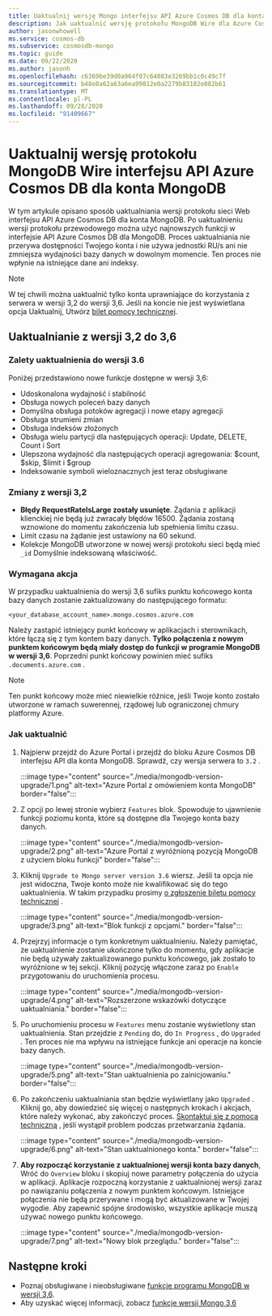 ```yaml
---
title: Uaktualnij wersję Mongo interfejsu API Azure Cosmos DB dla konta MongoDB
description: Jak uaktualnić wersję protokołu MongoDB Wire dla Azure Cosmos DB istniejącego interfejsu API w celu zapewnienia bezproblemowego korzystania z usługi MongoDB
author: jasonwhowell
ms.service: cosmos-db
ms.subservice: cosmosdb-mongo
ms.topic: guide
ms.date: 09/22/2020
ms.author: jasonh
ms.openlocfilehash: c6369be39d0a964f07c64083e3269bb1c0c49c7f
ms.sourcegitcommit: b48e8a62a63a6ea99812e0a2279b83102e082b61
ms.translationtype: MT
ms.contentlocale: pl-PL
ms.lasthandoff: 09/28/2020
ms.locfileid: "91409667"
---
```

# <a name="upgrade-the-mongodb-wire-protocol-version-of-your-azure-cosmos-dbs-api-for-mongodb-account"></a>Uaktualnij wersję protokołu MongoDB Wire interfejsu API Azure Cosmos DB dla konta MongoDB

W tym artykule opisano sposób uaktualniania wersji protokołu sieci Web interfejsu API Azure Cosmos DB dla konta MongoDB. Po uaktualnieniu wersji protokołu przewodowego można użyć najnowszych funkcji w interfejsie API Azure Cosmos DB dla MongoDB. Proces uaktualniania nie przerywa dostępności Twojego konta i nie używa jednostki RU/s ani nie zmniejsza wydajności bazy danych w dowolnym momencie. Ten proces nie wpłynie na istniejące dane ani indeksy.

>[!Note]
> W tej chwili można uaktualnić tylko konta uprawniające do korzystania z serwera w wersji 3,2 do wersji 3,6. Jeśli na koncie nie jest wyświetlana opcja Uaktualnij, Utwórz [bilet pomocy technicznej](https://portal.azure.com/?#blade/Microsoft_Azure_Support/HelpAndSupportBlade).

## <a name="upgrading-from-version-32-to-36"></a>Uaktualnianie z wersji 3,2 do 3,6

### <a name="benefits-of-upgrading-to-version-36"></a>Zalety uaktualnienia do wersji 3.6

Poniżej przedstawiono nowe funkcje dostępne w wersji 3,6:
- Udoskonalona wydajność i stabilność
- Obsługa nowych poleceń bazy danych
- Domyślna obsługa potoków agregacji i nowe etapy agregacji
- Obsługa strumieni zmian
- Obsługa indeksów złożonych
- Obsługa wielu partycji dla następujących operacji: Update, DELETE, Count i Sort
- Ulepszona wydajność dla następujących operacji agregowania: $count, $skip, $limit i $group
- Indeksowanie symboli wieloznacznych jest teraz obsługiwane

### <a name="changes-from-version-32"></a>Zmiany z wersji 3,2

- **Błędy RequestRateIsLarge zostały usunięte**. Żądania z aplikacji klienckiej nie będą już zwracały błędów 16500. Żądania zostaną wznowione do momentu zakończenia lub spełnienia limitu czasu.
- Limit czasu na żądanie jest ustawiony na 60 sekund.
- Kolekcje MongoDB utworzone w nowej wersji protokołu sieci będą mieć `_id` Domyślnie indeksowaną właściwość.

### <a name="action-required"></a>Wymagana akcja

W przypadku uaktualnienia do wersji 3,6 sufiks punktu końcowego konta bazy danych zostanie zaktualizowany do następującego formatu:

```
<your_database_account_name>.mongo.cosmos.azure.com
```

Należy zastąpić istniejący punkt końcowy w aplikacjach i sterownikach, które łączą się z tym kontem bazy danych. **Tylko połączenia z nowym punktem końcowym będą miały dostęp do funkcji w programie MongoDB w wersji 3,6**. Poprzedni punkt końcowy powinien mieć sufiks `.documents.azure.com` .

>[!Note]
> Ten punkt końcowy może mieć niewielkie różnice, jeśli Twoje konto zostało utworzone w ramach suwerennej, rządowej lub ograniczonej chmury platformy Azure.

### <a name="how-to-upgrade"></a>Jak uaktualnić

1. Najpierw przejdź do Azure Portal i przejdź do bloku Azure Cosmos DB interfejsu API dla konta MongoDB. Sprawdź, czy wersja serwera to `3.2` . 

    :::image type="content" source="./media/mongodb-version-upgrade/1.png" alt-text="Azure Portal z omówieniem konta MongoDB" border="false":::

2. Z opcji po lewej stronie wybierz `Features` blok. Spowoduje to ujawnienie funkcji poziomu konta, które są dostępne dla Twojego konta bazy danych.

    :::image type="content" source="./media/mongodb-version-upgrade/2.png" alt-text="Azure Portal z wyróżnioną pozycją MongoDB z użyciem bloku funkcji" border="false":::

3. Kliknij `Upgrade to Mongo server version 3.6` wiersz. Jeśli ta opcja nie jest widoczna, Twoje konto może nie kwalifikować się do tego uaktualnienia. W takim przypadku prosimy [o zgłoszenie biletu pomocy technicznej](https://portal.azure.com/?#blade/Microsoft_Azure_Support/HelpAndSupportBlade) .

    :::image type="content" source="./media/mongodb-version-upgrade/3.png" alt-text="Blok funkcji z opcjami." border="false":::

4. Przejrzyj informacje o tym konkretnym uaktualnieniu. Należy pamiętać, że uaktualnienie zostanie ukończone tylko do momentu, gdy aplikacje nie będą używały zaktualizowanego punktu końcowego, jak zostało to wyróżnione w tej sekcji. Kliknij pozycję włączone zaraz po `Enable` przygotowaniu do uruchomienia procesu.

    :::image type="content" source="./media/mongodb-version-upgrade/4.png" alt-text="Rozszerzone wskazówki dotyczące uaktualniania." border="false":::

5. Po uruchomieniu procesu w `Features` menu zostanie wyświetlony stan uaktualnienia. Stan przejdzie z `Pending` do, do `In Progress` , do `Upgraded` . Ten proces nie ma wpływu na istniejące funkcje ani operacje na koncie bazy danych.

    :::image type="content" source="./media/mongodb-version-upgrade/5.png" alt-text="Stan uaktualnienia po zainicjowaniu." border="false":::

6. Po zakończeniu uaktualniania stan będzie wyświetlany jako `Upgraded` . Kliknij go, aby dowiedzieć się więcej o następnych krokach i akcjach, które należy wykonać, aby zakończyć proces. [Skontaktuj się z pomocą techniczną](https://azure.microsoft.com/en-us/support/create-ticket/) , jeśli wystąpił problem podczas przetwarzania żądania.

    :::image type="content" source="./media/mongodb-version-upgrade/6.png" alt-text="Stan uaktualnionego konta." border="false":::

7. **Aby rozpocząć korzystanie z uaktualnionej wersji konta bazy danych**, Wróć do `Overview` bloku i skopiuj nowe parametry połączenia do użycia w aplikacji. Aplikacje rozpoczną korzystanie z uaktualnionej wersji zaraz po nawiązaniu połączenia z nowym punktem końcowym. Istniejące połączenia nie będą przerywane i mogą być aktualizowane w Twojej wygodie. Aby zapewnić spójne środowisko, wszystkie aplikacje muszą używać nowego punktu końcowego.

    :::image type="content" source="./media/mongodb-version-upgrade/7.png" alt-text="Nowy blok przeglądu." border="false":::

## <a name="next-steps"></a>Następne kroki

- Poznaj obsługiwane i nieobsługiwane [funkcje programu MongoDB w wersji 3,6](mongodb-feature-support-36.md).
- Aby uzyskać więcej informacji, zobacz [funkcje wersji Mongo 3,6](https://devblogs.microsoft.com/cosmosdb/azure-cosmos-dbs-api-for-mongodb-now-supports-server-version-3-6/)
